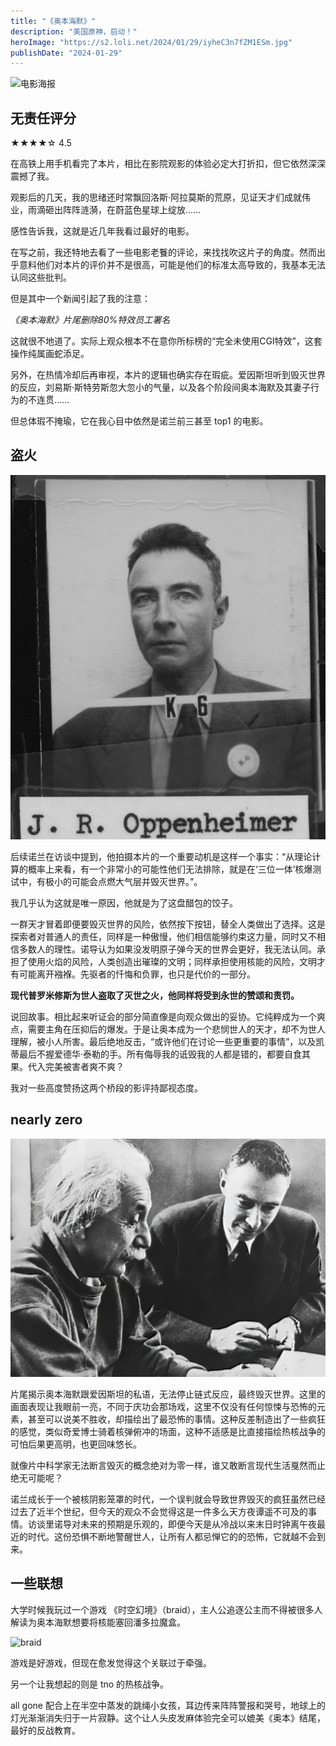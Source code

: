 ```yaml
---
title: "《奥本海默》"
description: "美国原神，启动！"
heroImage: "https://s2.loli.net/2024/01/29/iyheC3n7fZM1ESm.jpg"
publishDate: "2024-01-29"
---
```


<!-- more -->

![电影海报](https://s2.loli.net/2024/01/29/iyheC3n7fZM1ESm.jpg "谁说真男人从不回头看爆炸")

## 无责任评分

★★★★☆ 4.5

在高铁上用手机看完了本片，相比在影院观影的体验必定大打折扣，但它依然深深震撼了我。

观影后的几天，我的思绪还时常飘回洛斯·阿拉莫斯的荒原，见证天才们成就伟业，雨滴砸出阵阵涟漪，在蔚蓝色星球上绽放……

感性告诉我，这就是近几年我看过最好的电影。

在写之前，我还特地去看了一些电影老餮的评论，来找找吹这片子的角度。然而出乎意料他们对本片的评价并不是很高，可能是他们的标准太高导致的，我基本无法认同这些批判。

但是其中一个新闻引起了我的注意：

_《奥本海默》片尾删除80%特效员工署名_

这就很不地道了。实际上观众根本不在意你所标榜的“完全未使用CGI特效”，这套操作纯属画蛇添足。

另外，在热情冷却后再审视，本片的逻辑也确实存在瑕疵。爱因斯坦听到毁灭世界的反应，刘易斯·斯特劳斯忽大忽小的气量，以及各个阶段间奥本海默及其妻子行为的不连贯……

但总体瑕不掩瑜，它在我心目中依然是诺兰前三甚至 top1 的电影。

## 盗火

![奥本id卡](./img/J._R._Oppenheimer_Los_Alamos_ID.jpg "J._R._Oppenheimer_Los_Alamos_ID")

后续诺兰在访谈中提到，他拍摄本片的一个重要动机是这样一个事实：“从理论计算的概率上来看，有一个非常小的可能性他们无法排除，就是在‘三位一体’核爆测试中，有极小的可能会点燃大气层并毁灭世界。”。

我几乎认为这就是唯一原因，他就是为了这盘醋包的饺子。

一群天才冒着即便要毁灭世界的风险，依然按下按钮，替全人类做出了选择。这是探索者对普通人的责任，同样是一种傲慢，他们相信能够约束这力量，同时又不相信多数人的理性。诺导认为如果没发明原子弹今天的世界会更好，我无法认同。承担了使用火焰的风险，人类创造出璀璨的文明；同样承担使用核能的风险，文明才有可能离开襁褓。先驱者的忏悔和负罪，也只是代价的一部分。

**现代普罗米修斯为世人盗取了灭世之火，他同样将受到永世的赞颂和责罚。**

说回故事。相比起来听证会的部分简直像是向观众做出的妥协。它纯粹成为一个爽点，需要主角在压抑后的爆发。于是让奥本成为一个悲悯世人的天才，却不为世人理解，被小人所害。最后绝地反击，“或许他们在讨论一些更重要的事情”，以及凯蒂最后不握爱德华·泰勒的手。所有侮辱我的诋毁我的人都是错的，都要自食其果。代入完美被害者爽不爽？

我对一些高度赞扬这两个桥段的影评持鄙视态度。

## nearly zero

![奥本和爱因斯坦](./img/Einstein_oppenheimer.jpg "Einstein_oppenheimer")

片尾揭示奥本海默跟爱因斯坦的私语，无法停止链式反应，最终毁灭世界。这里的画面表现让我眼前一亮，不同于庆功会那场戏，这里不仅没有任何惊悚与恐怖的元素，甚至可以说美不胜收，却描绘出了最恐怖的事情。这种反差制造出了一些疯狂的感觉，类似奇爱博士骑着核弹俯冲的场面，这种不适感是比直接描绘热核战争的可怕后果更高明，也更回味悠长。

就像片中科学家无法断言毁灭的概念绝对为零一样，谁又敢断言现代生活戛然而止绝无可能呢？

诺兰成长于一个被核阴影笼罩的时代，一个误判就会导致世界毁灭的疯狂虽然已经过去了近半个世纪，但今天的观众不会觉得这是一件多么天方夜谭遥不可及的事情。访谈里诺导对未来的预期是乐观的，即便今天是从冷战以来末日时钟离午夜最近的时代。这份恐惧不断地警醒世人，让所有人都忌惮它的的恐怖，它就越不会到来。

## 一些联想

大学时候我玩过一个游戏 《时空幻境》（braid），主人公追逐公主而不得被很多人解读为奥本海默想要将核能塞回潘多拉魔盒。

![braid](https://s2.loli.net/2024/01/29/aCc6l4OTWFf5UYi.jpg "《时空幻境》")

游戏是好游戏，但现在愈发觉得这个关联过于牵强。

另一个让我想起的则是 tno 的热核战争。

all gone 配合上在半空中蒸发的跳绳小女孩，耳边传来阵阵警报和哭号，地球上的灯光渐渐消失归于一片寂静。这个让人头皮发麻体验完全可以媲美《奥本》结尾，最好的反战教育。
